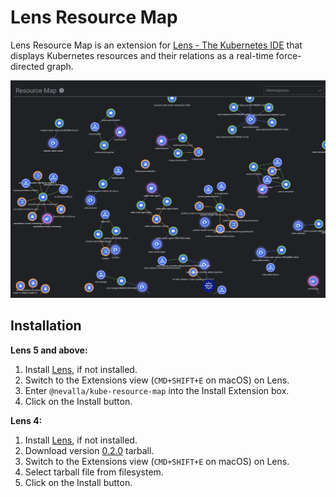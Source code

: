 # Lens Resource Map

Lens Resource Map is an extension for [Lens - The Kubernetes IDE](https://k8slens.dev) that displays Kubernetes resources and their relations as a real-time force-directed graph.

![](./images/Screenshot.png)

## Installation

**Lens 5 and above:**

1. Install [Lens](https://k8slens.dev), if not installed.
2. Switch to the Extensions view (`CMD+SHIFT+E` on macOS) on Lens.
3. Enter `@nevalla/kube-resource-map` into the Install Extension box.
4. Click on the Install button.

**Lens 4:**
1. Install [Lens](https://k8slens.dev), if not installed.
2. Download version [0.2.0](https://github.com/nevalla/lens-resource-map-extension/releases/download/v0.2.0/nevalla-kube-resource-map-0.2.0.tgz) tarball.
3. Switch to the Extensions view (`CMD+SHIFT+E` on macOS) on Lens.
4. Select tarball file from filesystem.
5. Click on the Install button.
